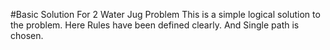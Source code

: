#Basic Solution For 2 Water Jug Problem
This is a simple logical solution to the problem.
Here Rules have been defined clearly. And Single path is chosen.
